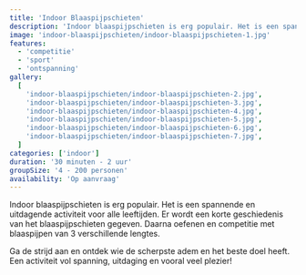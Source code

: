 ```yaml
---
title: 'Indoor Blaaspijpschieten'
description: 'Indoor blaaspijpschieten is erg populair. Het is een spannende en uitdagende activiteit voor alle leeftijden.'
image: 'indoor-blaaspijpschieten/indoor-blaaspijpschieten-1.jpg'
features:
  - 'competitie'
  - 'sport'
  - 'ontspanning'
gallery:
  [
    'indoor-blaaspijpschieten/indoor-blaaspijpschieten-2.jpg',
    'indoor-blaaspijpschieten/indoor-blaaspijpschieten-3.jpg',
    'indoor-blaaspijpschieten/indoor-blaaspijpschieten-4.jpg',
    'indoor-blaaspijpschieten/indoor-blaaspijpschieten-5.jpg',
    'indoor-blaaspijpschieten/indoor-blaaspijpschieten-6.jpg',
    'indoor-blaaspijpschieten/indoor-blaaspijpschieten-7.jpg',
  ]
categories: ['indoor']
duration: '30 minuten - 2 uur'
groupSize: '4 - 200 personen'
availability: 'Op aanvraag'
---
```


Indoor blaaspijpschieten is erg populair. Het is een spannende en uitdagende activiteit voor alle leeftijden. Er wordt een korte geschiedenis van het blaaspijpschieten gegeven. Daarna oefenen en competitie met blaaspijpen van 3 verschillende lengtes.

Ga de strijd aan en ontdek wie de scherpste adem en het beste doel heeft. Een activiteit vol spanning, uitdaging en vooral veel plezier!
